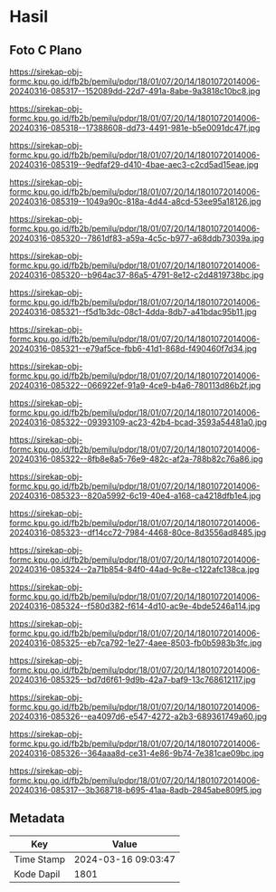 # Hasil

## Foto C Plano

https://sirekap-obj-formc.kpu.go.id/fb2b/pemilu/pdpr/18/01/07/20/14/1801072014006-20240316-085317--152089dd-22d7-491a-8abe-9a3818c10bc8.jpg

https://sirekap-obj-formc.kpu.go.id/fb2b/pemilu/pdpr/18/01/07/20/14/1801072014006-20240316-085318--17388608-dd73-4491-981e-b5e0091dc47f.jpg

https://sirekap-obj-formc.kpu.go.id/fb2b/pemilu/pdpr/18/01/07/20/14/1801072014006-20240316-085319--9edfaf29-d410-4bae-aec3-c2cd5ad15eae.jpg

https://sirekap-obj-formc.kpu.go.id/fb2b/pemilu/pdpr/18/01/07/20/14/1801072014006-20240316-085319--1049a90c-818a-4d44-a8cd-53ee95a18126.jpg

https://sirekap-obj-formc.kpu.go.id/fb2b/pemilu/pdpr/18/01/07/20/14/1801072014006-20240316-085320--7861df83-a59a-4c5c-b977-a68ddb73039a.jpg

https://sirekap-obj-formc.kpu.go.id/fb2b/pemilu/pdpr/18/01/07/20/14/1801072014006-20240316-085320--b964ac37-86a5-4791-8e12-c2d4819738bc.jpg

https://sirekap-obj-formc.kpu.go.id/fb2b/pemilu/pdpr/18/01/07/20/14/1801072014006-20240316-085321--f5d1b3dc-08c1-4dda-8db7-a41bdac95b11.jpg

https://sirekap-obj-formc.kpu.go.id/fb2b/pemilu/pdpr/18/01/07/20/14/1801072014006-20240316-085321--e79af5ce-fbb6-41d1-868d-f490460f7d34.jpg

https://sirekap-obj-formc.kpu.go.id/fb2b/pemilu/pdpr/18/01/07/20/14/1801072014006-20240316-085322--066922ef-91a9-4ce9-b4a6-780113d86b2f.jpg

https://sirekap-obj-formc.kpu.go.id/fb2b/pemilu/pdpr/18/01/07/20/14/1801072014006-20240316-085322--09393109-ac23-42b4-bcad-3593a54481a0.jpg

https://sirekap-obj-formc.kpu.go.id/fb2b/pemilu/pdpr/18/01/07/20/14/1801072014006-20240316-085322--8fb8e8a5-76e9-482c-af2a-788b82c76a86.jpg

https://sirekap-obj-formc.kpu.go.id/fb2b/pemilu/pdpr/18/01/07/20/14/1801072014006-20240316-085323--820a5992-6c19-40e4-a168-ca4218dfb1e4.jpg

https://sirekap-obj-formc.kpu.go.id/fb2b/pemilu/pdpr/18/01/07/20/14/1801072014006-20240316-085323--df14cc72-7984-4468-80ce-8d3556ad8485.jpg

https://sirekap-obj-formc.kpu.go.id/fb2b/pemilu/pdpr/18/01/07/20/14/1801072014006-20240316-085324--2a71b854-84f0-44ad-9c8e-c122afc138ca.jpg

https://sirekap-obj-formc.kpu.go.id/fb2b/pemilu/pdpr/18/01/07/20/14/1801072014006-20240316-085324--f580d382-f614-4d10-ac9e-4bde5246a114.jpg

https://sirekap-obj-formc.kpu.go.id/fb2b/pemilu/pdpr/18/01/07/20/14/1801072014006-20240316-085325--eb7ca792-1e27-4aee-8503-fb0b5983b3fc.jpg

https://sirekap-obj-formc.kpu.go.id/fb2b/pemilu/pdpr/18/01/07/20/14/1801072014006-20240316-085325--bd7d6f61-9d9b-42a7-baf9-13c768612117.jpg

https://sirekap-obj-formc.kpu.go.id/fb2b/pemilu/pdpr/18/01/07/20/14/1801072014006-20240316-085326--ea4097d6-e547-4272-a2b3-689361749a60.jpg

https://sirekap-obj-formc.kpu.go.id/fb2b/pemilu/pdpr/18/01/07/20/14/1801072014006-20240316-085326--364aaa8d-ce31-4e86-9b74-7e381cae09bc.jpg

https://sirekap-obj-formc.kpu.go.id/fb2b/pemilu/pdpr/18/01/07/20/14/1801072014006-20240316-085317--3b368718-b695-41aa-8adb-2845abe809f5.jpg


## Metadata

| Key        | Value               |
| ---------- | ------------------- |
| Time Stamp | 2024-03-16 09:03:47 |
| Kode Dapil | 1801                |



